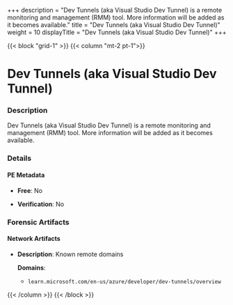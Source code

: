 +++
description = "Dev Tunnels (aka Visual Studio Dev Tunnel) is a remote monitoring and management (RMM) tool. More information will be added as it becomes available."
title = "Dev Tunnels (aka Visual Studio Dev Tunnel)"
weight = 10
displayTitle = "Dev Tunnels (aka Visual Studio Dev Tunnel)"
+++


{{< block "grid-1" >}}
{{< column "mt-2 pt-1">}}

# Dev Tunnels (aka Visual Studio Dev Tunnel)


### Description

Dev Tunnels (aka Visual Studio Dev Tunnel) is a remote monitoring and management (RMM) tool. More information will be added as it becomes available.




### Details


#### PE Metadata


- **Free**: No

- **Verification**: No





### Forensic Artifacts




#### Network Artifacts

- **Description**: Known remote domains

  **Domains**:
    - `learn.microsoft.com/en-us/azure/developer/dev-tunnels/overview`








{{< /column >}}
{{< /block >}}
